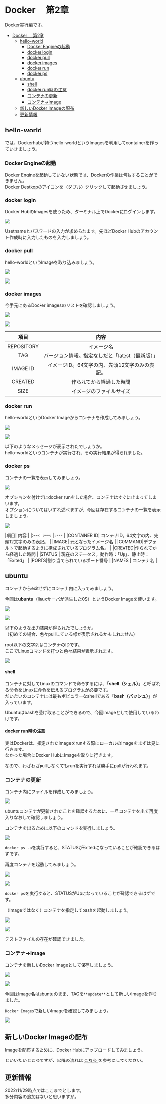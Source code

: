 # Docker 　第2章
Docker実行編です。

- [Docker 　第2章](#docker-第2章)
  - [hello-world](#hello-world)
    - [Docker Engineの起動](#docker-engineの起動)
    - [docker login](#docker-login)
    - [docker pull](#docker-pull)
    - [docker images](#docker-images)
    - [docker run](#docker-run)
    - [docker ps](#docker-ps)
  - [ubuntu](#ubuntu)
      - [shell](#shell)
      - [docker run時の注意](#docker-run時の注意)
    - [コンテナの更新](#コンテナの更新)
    - [コンテナ→Image](#コンテナimage)
  - [新しいDocker Imageの配布](#新しいdocker-imageの配布)
  - [更新情報](#更新情報)


## hello-world
では、Dockerhubが持つhello-worldというImagesを利用してcontainerを作っていきましょう。

### Docker Engineの起動
Docker Engineを起動していない状態では、Dockerの作業は何もすることができません。  
Docker Destkopのアイコンを（ダブル）クリックして起動させましょう。

### docker login
Docker HubのImagesを使うため、ターミナル上でDockerにログインします。

![](./img/image1.png)

Usetnameとパスワードの入力が求められます。先ほどDocker Hubのアカウント作成時に入力したものを入力しましょう。

### docker pull
hello-worldというImageを取り込みましょう。

![](./img/image2.png)

![](./img/image3.png)

### docker images
今手元にあるDocker imagesのリストを確認しましょう。

![](./img/image4.png)

![](./img/image5.png)

|項目|  内容 |
|:---:| :---: |
|REPOSITORY| イメージ名  |
|TAG| バージョン情報。指定なしだと「latest（最新版）」 |
|IMAGE ID|イメージID。64文字の内、先頭12文字のみの表記。  |
|CREATED|作られてから経過した時間  |
|SIZE | イメージのファイルサイズ  |

### docker run
hello-worldというDocker Imageからコンテナを作成してみましょう。

![](./img/image6.png)

![](./img/image7.png)

以下のようなメッセージが表示されたでしょうか。  
hello-worldというコンテナが実行され、その実行結果が得られました。

### docker ps
コンテナの一覧を表示してみましょう。  

![](./img/image8.png)

オプションを付けずにdocker runをした場合、コンテナはすぐに止まってしまいます。  
オプションについてはいずれ述べますが、今回は存在するコンテナの一覧を表示しましょう。

![](./img/image9.png)

|項目|  内容 |
|:---:| :---: | :--- |
|CONTAINER ID| コンテナID。64文字の内、先頭12文字のみの表記。  |
|IMAGE| 元となったイメージ名 |
|COMMAND|デフォルトで起動するように構成されているプログラム名。  |
|CREATED|作られてから経過した時間  |
|STATUS | 現在のステータス。動作時：「Up」、静止時：「Exited」  |
|PORTS|割り当てられているポート番号  |
|NAMES | コンテナ名  |

## ubuntu 
コンテナからexitせずにコンテナ内に入ってみましょう。  

今回は**ubuntu**（linuxサーバが派生したOS）というDocker Imageを使います。

![](./img/image10.png)

![](./img/image11.png)

以下のような出力結果が得られたでしょうか。  
（初めての場合、色々pullしている様が表示されるかもしれません）

root以下の文字列はコンテナのIDです。  
ここでLinuxコマンドを打つと色々結果が表示されます。

![](./img/image12.png)

#### shell
コンテナに対してLinuxのコマンドで命令するには、「**shell（シェル）**」と呼ばれる命令をLinuxに命令を伝えるプログラムが必要です。  
だいたいのコンテナには最もポピュラーなshellである「**bash（バッシュ）**」が入っています。  

Ubuntuはbashを受け取ることができるので、今回Imageとして使用しているわけです。  

#### docker run時の注意
実はDockerは、指定されたimageをrunする際にローカルのImageをまずは見に行きます。  
なかった場合にDocker HubにImageを取りに行きます。  

なので、わざわざpullしなくてもrunを実行すれば勝手にpullが行われます。

### コンテナの更新
コンテナ内にファイルを作成してみましょう。

![](./img/image13.png)

ubuntuコンテナが更新されたことを確認するために、一旦コンテナを出て再度入りなおして確認しましょう。

コンテナを出るために以下のコマンドを実行しましょう。

![](./img/image14.png)

`docker ps -a`を実行すると、STATUSがExitedになっていることが確認できるはずです。

再度コンテナを起動してみましょう。

![](./img/image15.png)

![](./img/image16.png)

`docker ps`を実行すると、STATUSがUpになっていることが確認できるはずです。

（Imageではなく）コンテナを指定してbashを起動しましょう。

![](./img/image17.png)

![](./img/image18.png)

テストファイルの存在が確認できました。

### コンテナ→Image
コンテナを新しいDocker Imageとして保存しましょう。

![](./img/image19.png)

![](./img/image20.png)

今回はImage名はubuntuのまま、TAGを`**update**`として新しいImageを作りました。

`Docker Images`で新しいImageを確認してみましょう。

![](./img/image21.png)

## 新しいDocker Imageの配布
Imageを配布するために、Docker Hubにアップロードしてみましょう。

といいたいところですが、以降の流れは [こちら ](https://bit.ly/3gGYcgW)を参考にしてください。

## 更新情報
2022/11/29時点ではここまでとします。  
多分内容の追加はないと思いますが。

